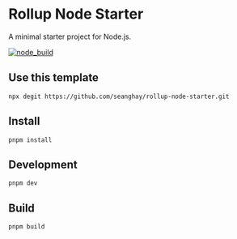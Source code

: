 # Rollup Node Starter

A minimal starter project for Node.js.

[![node_build](https://github.com/seanghay/rollup-node-starter/actions/workflows/node-build.yml/badge.svg?branch=main)](https://github.com/seanghay/rollup-node-starter/actions/workflows/node-build.yml)

## Use this template

```
npx degit https://github.com/seanghay/rollup-node-starter.git
```

## Install

```
pnpm install
```

## Development

```
pnpm dev
```

## Build

```
pnpm build
```
